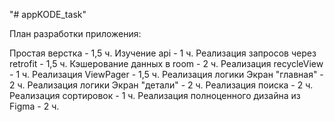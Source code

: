 "# appKODE_task" 

План разработки приложения:

Простая верстка - 1,5 ч.
Изучение api - 1 ч.
Реализация запросов через retrofit - 1,5 ч.
Кэшерование данных в room - 2 ч.
Реализация recycleView - 1 ч.
Реализация ViewPager - 1,5 ч.
Реализация логики Экран "главная" - 2 ч.
Реализация логики Экран "детали" - 2 ч.
Реализация поиска - 2 ч.
Реализация сортировок - 1 ч.
Реализация полноценного дизайна из Figma - 2 ч.
 